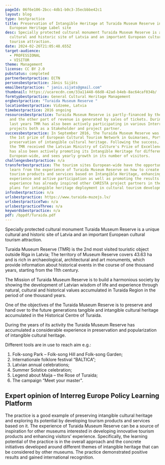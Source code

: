 ```yaml
---
pageId: 06f6e106-2bcc-4db1-b0c3-35ecbbbe42c1
layout: blog
type: bestpractice
title: Preservation of Intangible Heritage at Turaida Museum Reserve in Latvia -
  European Heritage Label site
desc: Specially protected cultural monument Turaida Museum Reserve is a unique
  cultural and historic site of Latvia and an important European cultural
  tourism attraction.
date: 2024-02-26T21:05:48.655Z
target-audience:
  - PROFESSIONAL
  - VISITOR
theme: Management
license: CC BY 2.0
pubstatus: completed
partnerbestpractice: ECTN
personsbestpractice: Jānis Sijāts
emailbestpractice: " janis.sijats@gmail.com"
thumbnail: https://ucarecdn.com/33a11448-66d8-42ad-b4eb-8ac64caf034b/
formtypbestpractice: General Cultural Heritage Management
orgbestpractice: "Turaida Museum Reserve "
locationbestpractice: Vidzeme, Latvia
timebestpractice: 2016 ongoing
resourcesbestpractice: Turaida Museum Reserve is partly-financed by the State,
  and the other part of revenue is generated by sales of tickets. During the
  last years TMR has also been actively participating in various Interreg
  projects both as a Stakeholder and project partner.
successbestpractice: In September 2016, the Turaida Museum Reserve was awarded
  the 1st prize of European Cultural Tourism Network in Guimaraes, Portugal for
  preservation of intangible cultural heritage. Following the success, in 2016,
  the TMR received the Latvian Ministry of Culture's Prize of Excellency. TMR
  has also been actively promoting its Intangible Heritage for different Awards
  European-wide, and sees yearly growth in its number of visitors.
challengesbestpractice: n/a
transferbestpractice: The tourism sites European-wide have the opportunity to
  learn from the experience of Turaida Museum Reserve on how to create various
  tourism products and services based on Intangible Heritage, enhancing visitor
  experience and active participation as well as promoting the results. TMR
  experience has already inspired other CHRISTA project partners in their action
  plans for intangible heritage deployment in cultural tourism development.
infosbestpractice: n/a
urlsbestpractice: https://www.turaida-muzejs.lv/
urlsbestpracticeTwo: n/a
urlsbestpracticeThree: n/a
keywordsbestpractice: n/a
pdf: /bppdf/Turaida.pdf
---
```

Specially protected cultural monument Turaida Museum Reserve is a unique cultural and historic site of Latvia and an important European cultural tourism attraction.

Turaida Museum Reserve (TMR) is the 2nd most visited touristic object outside Riga in Latvia; The territory of Museum Reserve covers 43.63 ha and is rich in archaeological, architectural and art monuments, which provide information about historical events in the course of one thousand years, starting from the 11th century.

The Mission of Turaida Museum Reserve is to build a harmonious society by showing the development of Latvian wisdom of life and experience through natural, cultural and historical values accumulated in Turaida Region in the period of one thousand years.

One of the objectives of the Turaida Museum Reserve is to preserve and hand over to the future generations tangible and intangible cultural heritage accumulated in the Historical Centre of Turaida.

During the years of its activity the Turaida Museum Reserve has accumulated a considerable experience in preservation and popularization of intangible cultural heritage.

Different tools are in use to reach aim e.g.:

1. Folk-song Park – Folk-song Hill and Folk-song Garden;
2. Internationale folklore festival “BALTICA”;
3. Latvian annual celebrations;
4. Summer Solstice celebration;
5. Legend about Maija – the Rose of Turaida;
6. The campaign “Meet your master".

## Expert opinion of Interreg Europe Policy Learning Platform

The practice is a good example of preserving intangible cultural heritage and exploring its potential by developing tourism products and services based on it. The experience of Turaida Museum Reserve can be a source of inspiration for other museums interested in developing innovative tourism products and enhancing visitors’ experience. Specifically, the learning potential of the practice is in the overall approach and the concrete initiatives developed around different themes of intangible heritage that can be considered by other museums. The practice demonstrated positive results and gained international recognition.